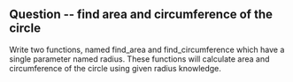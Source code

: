 ## Question -- find area and circumference of the circle

Write two functions, named find_area and find_circumference which have a single parameter named radius.
These functions will calculate area and circumference of the circle using given radius knowledge.


